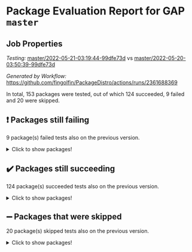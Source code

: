 # Package Evaluation Report for GAP `master`

## Job Properties

*Testing:* [master/2022-05-21-03:19:44-99dfe73d](https://github.com/fingolfin/PackageDistro/blob/data/reports/master/2022-05-21-03:19:44-99dfe73d) vs [master/2022-05-20-03:50:39-99dfe73d](https://github.com/fingolfin/PackageDistro/blob/data/reports/master/2022-05-20-03:50:39-99dfe73d)

*Generated by Workflow:* https://github.com/fingolfin/PackageDistro/actions/runs/2361688369

In total, 153 packages were tested, out of which 124 succeeded, 9 failed and 20 were skipped.

## :exclamation: Packages still failing

9 package(s) failed tests also on the previous version.
<details><summary>Click to show packages!</summary>

- fining 1.4.1 [(failure)](https://github.com/fingolfin/PackageDistro/runs/6534268583?check_suite_focus=true)
- francy 1.2.4 [(failure)](https://github.com/fingolfin/PackageDistro/runs/6534268727?check_suite_focus=true)
- hap 1.39 [(failure)](https://github.com/fingolfin/PackageDistro/runs/6534268973?check_suite_focus=true)
- normalizinterface 1.3.2 [(failure)](https://github.com/fingolfin/PackageDistro/runs/6534269838?check_suite_focus=true)
- packagemanager 1.2 [(failure)](https://github.com/fingolfin/PackageDistro/runs/6534270017?check_suite_focus=true)
- rcwa 4.6.4 [(failure)](https://github.com/fingolfin/PackageDistro/runs/6534270336?check_suite_focus=true)
- recog 1.3.2 [(failure)](https://github.com/fingolfin/PackageDistro/runs/6534270381?check_suite_focus=true)
- semigroups 4.0.0 [(failure)](https://github.com/fingolfin/PackageDistro/runs/6534270474?check_suite_focus=true)
- ugaly 4.0.2 [(failure)](https://github.com/fingolfin/PackageDistro/runs/6534270972?check_suite_focus=true)
</details>

## :heavy_check_mark: Packages still succeeding

124 package(s) succeeded tests also on the previous version.
<details><summary>Click to show packages!</summary>

- ace 5.4 [(success)](https://github.com/fingolfin/PackageDistro/runs/6534267422?check_suite_focus=true)
- aclib 1.3.2 [(success)](https://github.com/fingolfin/PackageDistro/runs/6534267464?check_suite_focus=true)
- agt 0.2 [(success)](https://github.com/fingolfin/PackageDistro/runs/6534267533?check_suite_focus=true)
- alnuth 3.2.1 [(success)](https://github.com/fingolfin/PackageDistro/runs/6534267569?check_suite_focus=true)
- anupq 3.2.6 [(success)](https://github.com/fingolfin/PackageDistro/runs/6534267605?check_suite_focus=true)
- atlasrep 2.1.2 [(success)](https://github.com/fingolfin/PackageDistro/runs/6534267634?check_suite_focus=true)
- autodoc 2022.03.10 [(success)](https://github.com/fingolfin/PackageDistro/runs/6534267671?check_suite_focus=true)
- automata 1.15 [(success)](https://github.com/fingolfin/PackageDistro/runs/6534267716?check_suite_focus=true)
- automgrp 1.3.2 [(success)](https://github.com/fingolfin/PackageDistro/runs/6534267744?check_suite_focus=true)
- autpgrp 1.10.2 [(success)](https://github.com/fingolfin/PackageDistro/runs/6534267779?check_suite_focus=true)
- cap 2022.05-05 [(success)](https://github.com/fingolfin/PackageDistro/runs/6534267803?check_suite_focus=true)
- caratinterface 2.3.3 [(success)](https://github.com/fingolfin/PackageDistro/runs/6534267853?check_suite_focus=true)
- cddinterface 2020.06.24 [(success)](https://github.com/fingolfin/PackageDistro/runs/6534267884?check_suite_focus=true)
- circle 1.6.5 [(success)](https://github.com/fingolfin/PackageDistro/runs/6534267929?check_suite_focus=true)
- classicpres 1.22 [(success)](https://github.com/fingolfin/PackageDistro/runs/6534267958?check_suite_focus=true)
- cohomolo 1.6.10 [(success)](https://github.com/fingolfin/PackageDistro/runs/6534267980?check_suite_focus=true)
- congruence 1.2.4 [(success)](https://github.com/fingolfin/PackageDistro/runs/6534268008?check_suite_focus=true)
- corelg 1.56 [(success)](https://github.com/fingolfin/PackageDistro/runs/6534268028?check_suite_focus=true)
- crime 1.6 [(success)](https://github.com/fingolfin/PackageDistro/runs/6534268057?check_suite_focus=true)
- crisp 1.4.5 [(success)](https://github.com/fingolfin/PackageDistro/runs/6534268091?check_suite_focus=true)
- crypting 0.10 [(success)](https://github.com/fingolfin/PackageDistro/runs/6534268110?check_suite_focus=true)
- cryst 4.1.24 [(success)](https://github.com/fingolfin/PackageDistro/runs/6534268132?check_suite_focus=true)
- crystcat 1.1.9 [(success)](https://github.com/fingolfin/PackageDistro/runs/6534268148?check_suite_focus=true)
- ctbllib 1.3.4 [(success)](https://github.com/fingolfin/PackageDistro/runs/6534268180?check_suite_focus=true)
- cubefree 1.19 [(success)](https://github.com/fingolfin/PackageDistro/runs/6534268197?check_suite_focus=true)
- curlinterface 2.2.2 [(success)](https://github.com/fingolfin/PackageDistro/runs/6534268219?check_suite_focus=true)
- cvec 2.7.5 [(success)](https://github.com/fingolfin/PackageDistro/runs/6534268235?check_suite_focus=true)
- datastructures 0.2.7 [(success)](https://github.com/fingolfin/PackageDistro/runs/6534268257?check_suite_focus=true)
- deepthought 1.0.5 [(success)](https://github.com/fingolfin/PackageDistro/runs/6534268283?check_suite_focus=true)
- design 1.7 [(success)](https://github.com/fingolfin/PackageDistro/runs/6534268299?check_suite_focus=true)
- difsets 2.3.1 [(success)](https://github.com/fingolfin/PackageDistro/runs/6534268332?check_suite_focus=true)
- digraphs 1.5.2 [(success)](https://github.com/fingolfin/PackageDistro/runs/6534268363?check_suite_focus=true)
- edim 1.3.5 [(success)](https://github.com/fingolfin/PackageDistro/runs/6534268394?check_suite_focus=true)
- example 4.3.1 [(success)](https://github.com/fingolfin/PackageDistro/runs/6534268426?check_suite_focus=true)
- factint 1.6.3 [(success)](https://github.com/fingolfin/PackageDistro/runs/6534268471?check_suite_focus=true)
- ferret 1.0.7 [(success)](https://github.com/fingolfin/PackageDistro/runs/6534268512?check_suite_focus=true)
- fga 1.4.0 [(success)](https://github.com/fingolfin/PackageDistro/runs/6534268550?check_suite_focus=true)
- float 1.0.3 [(success)](https://github.com/fingolfin/PackageDistro/runs/6534268619?check_suite_focus=true)
- format 1.4.3 [(success)](https://github.com/fingolfin/PackageDistro/runs/6534268646?check_suite_focus=true)
- forms 1.2.7 [(success)](https://github.com/fingolfin/PackageDistro/runs/6534268669?check_suite_focus=true)
- fplsa 1.2.5 [(success)](https://github.com/fingolfin/PackageDistro/runs/6534268694?check_suite_focus=true)
- fr 2.4.8 [(success)](https://github.com/fingolfin/PackageDistro/runs/6534268712?check_suite_focus=true)
- fwtree 1.3 [(success)](https://github.com/fingolfin/PackageDistro/runs/6534268751?check_suite_focus=true)
- gbnp 1.0.5 [(success)](https://github.com/fingolfin/PackageDistro/runs/6534268784?check_suite_focus=true)
- generalizedmorphismsforcap 2022.05-01 [(success)](https://github.com/fingolfin/PackageDistro/runs/6534268804?check_suite_focus=true)
- genss 1.6.6 [(success)](https://github.com/fingolfin/PackageDistro/runs/6534268829?check_suite_focus=true)
- gradedringforhomalg 2022.03-01 [(success)](https://github.com/fingolfin/PackageDistro/runs/6534268848?check_suite_focus=true)
- grape 4.8.5 [(success)](https://github.com/fingolfin/PackageDistro/runs/6534268865?check_suite_focus=true)
- groupoids 1.69 [(success)](https://github.com/fingolfin/PackageDistro/runs/6534268885?check_suite_focus=true)
- grpconst 2.6.2 [(success)](https://github.com/fingolfin/PackageDistro/runs/6534268895?check_suite_focus=true)
- guarana 0.96.3 [(success)](https://github.com/fingolfin/PackageDistro/runs/6534268916?check_suite_focus=true)
- guava 3.16 [(success)](https://github.com/fingolfin/PackageDistro/runs/6534268945?check_suite_focus=true)
- hapcryst 0.1.14 [(success)](https://github.com/fingolfin/PackageDistro/runs/6534268998?check_suite_focus=true)
- hecke 1.5.3 [(success)](https://github.com/fingolfin/PackageDistro/runs/6534269015?check_suite_focus=true)
- help 3.5 [(success)](https://github.com/fingolfin/PackageDistro/runs/6534269064?check_suite_focus=true)
- idrel 2.43 [(success)](https://github.com/fingolfin/PackageDistro/runs/6534269089?check_suite_focus=true)
- images 1.3.1 [(success)](https://github.com/fingolfin/PackageDistro/runs/6534269116?check_suite_focus=true)
- intpic 0.2.4 [(success)](https://github.com/fingolfin/PackageDistro/runs/6534269135?check_suite_focus=true)
- io 4.7.2 [(success)](https://github.com/fingolfin/PackageDistro/runs/6534269170?check_suite_focus=true)
- irredsol 1.4.3 [(success)](https://github.com/fingolfin/PackageDistro/runs/6534269206?check_suite_focus=true)
- json 2.1.0 [(success)](https://github.com/fingolfin/PackageDistro/runs/6534269231?check_suite_focus=true)
- jupyterkernel 1.4.1 [(success)](https://github.com/fingolfin/PackageDistro/runs/6534269270?check_suite_focus=true)
- jupyterviz 1.5.1 [(success)](https://github.com/fingolfin/PackageDistro/runs/6534269296?check_suite_focus=true)
- kan 1.34 [(success)](https://github.com/fingolfin/PackageDistro/runs/6534269321?check_suite_focus=true)
- kbmag 1.5.9 [(success)](https://github.com/fingolfin/PackageDistro/runs/6534269353?check_suite_focus=true)
- laguna 3.9.5 [(success)](https://github.com/fingolfin/PackageDistro/runs/6534269375?check_suite_focus=true)
- liealgdb 2.2.1 [(success)](https://github.com/fingolfin/PackageDistro/runs/6534269391?check_suite_focus=true)
- liepring 2.6 [(success)](https://github.com/fingolfin/PackageDistro/runs/6534269415?check_suite_focus=true)
- liering 2.4.2 [(success)](https://github.com/fingolfin/PackageDistro/runs/6534269441?check_suite_focus=true)
- linearalgebraforcap 2022.05-03 [(success)](https://github.com/fingolfin/PackageDistro/runs/6534269466?check_suite_focus=true)
- loops 3.4.1 [(success)](https://github.com/fingolfin/PackageDistro/runs/6534269481?check_suite_focus=true)
- lpres 1.0.3 [(success)](https://github.com/fingolfin/PackageDistro/runs/6534269498?check_suite_focus=true)
- majoranaalgebras 1.4 [(success)](https://github.com/fingolfin/PackageDistro/runs/6534269522?check_suite_focus=true)
- mapclass 1.4.5 [(success)](https://github.com/fingolfin/PackageDistro/runs/6534269535?check_suite_focus=true)
- matgrp 0.64 [(success)](https://github.com/fingolfin/PackageDistro/runs/6534269567?check_suite_focus=true)
- modisom 2.5.2 [(success)](https://github.com/fingolfin/PackageDistro/runs/6534269618?check_suite_focus=true)
- modulepresentationsforcap 2022.05-02 [(success)](https://github.com/fingolfin/PackageDistro/runs/6534269644?check_suite_focus=true)
- monoidalcategories 2022.05-02 [(success)](https://github.com/fingolfin/PackageDistro/runs/6534269663?check_suite_focus=true)
- nconvex 2020.11-04 [(success)](https://github.com/fingolfin/PackageDistro/runs/6534269707?check_suite_focus=true)
- nilmat 1.4.1 [(success)](https://github.com/fingolfin/PackageDistro/runs/6534269764?check_suite_focus=true)
- nock 1.5 [(success)](https://github.com/fingolfin/PackageDistro/runs/6534269804?check_suite_focus=true)
- nq 2.5.8 [(success)](https://github.com/fingolfin/PackageDistro/runs/6534269877?check_suite_focus=true)
- numericalsgps 1.3.0 [(success)](https://github.com/fingolfin/PackageDistro/runs/6534269923?check_suite_focus=true)
- openmath 11.5.1 [(success)](https://github.com/fingolfin/PackageDistro/runs/6534269952?check_suite_focus=true)
- orb 4.8.4 [(success)](https://github.com/fingolfin/PackageDistro/runs/6534269985?check_suite_focus=true)
- patternclass 2.4.2 [(success)](https://github.com/fingolfin/PackageDistro/runs/6534270056?check_suite_focus=true)
- permut 2.0.4 [(success)](https://github.com/fingolfin/PackageDistro/runs/6534270097?check_suite_focus=true)
- polenta 1.3.10 [(success)](https://github.com/fingolfin/PackageDistro/runs/6534270140?check_suite_focus=true)
- polymaking 0.8.6 [(success)](https://github.com/fingolfin/PackageDistro/runs/6534270173?check_suite_focus=true)
- primgrp 3.4.2 [(success)](https://github.com/fingolfin/PackageDistro/runs/6534270204?check_suite_focus=true)
- profiling 2.5.0 [(success)](https://github.com/fingolfin/PackageDistro/runs/6534270226?check_suite_focus=true)
- qpa 1.33 [(success)](https://github.com/fingolfin/PackageDistro/runs/6534270251?check_suite_focus=true)
- quagroup 1.8.3 [(success)](https://github.com/fingolfin/PackageDistro/runs/6534270285?check_suite_focus=true)
- radiroot 2.9 [(success)](https://github.com/fingolfin/PackageDistro/runs/6534270316?check_suite_focus=true)
- rds 1.8 [(success)](https://github.com/fingolfin/PackageDistro/runs/6534270359?check_suite_focus=true)
- repndecomp 1.2.1 [(success)](https://github.com/fingolfin/PackageDistro/runs/6534270394?check_suite_focus=true)
- repsn 3.1.0 [(success)](https://github.com/fingolfin/PackageDistro/runs/6534270414?check_suite_focus=true)
- resclasses 4.7.2 [(success)](https://github.com/fingolfin/PackageDistro/runs/6534270428?check_suite_focus=true)
- scscp 2.3.1 [(success)](https://github.com/fingolfin/PackageDistro/runs/6534270449?check_suite_focus=true)
- sglppow 2.2 [(success)](https://github.com/fingolfin/PackageDistro/runs/6534270503?check_suite_focus=true)
- sgpviz 0.999.5 [(success)](https://github.com/fingolfin/PackageDistro/runs/6534270518?check_suite_focus=true)
- simpcomp 2.1.14 [(success)](https://github.com/fingolfin/PackageDistro/runs/6534270551?check_suite_focus=true)
- singular 2020.12.18 [(success)](https://github.com/fingolfin/PackageDistro/runs/6534270574?check_suite_focus=true)
- sla 1.5.3 [(success)](https://github.com/fingolfin/PackageDistro/runs/6534270600?check_suite_focus=true)
- smallgrp 1.5 [(success)](https://github.com/fingolfin/PackageDistro/runs/6534270630?check_suite_focus=true)
- smallsemi 0.6.13 [(success)](https://github.com/fingolfin/PackageDistro/runs/6534270662?check_suite_focus=true)
- sonata 2.9.4 [(success)](https://github.com/fingolfin/PackageDistro/runs/6534270697?check_suite_focus=true)
- sophus 1.25 [(success)](https://github.com/fingolfin/PackageDistro/runs/6534270740?check_suite_focus=true)
- spinsym 1.5.2 [(success)](https://github.com/fingolfin/PackageDistro/runs/6534270778?check_suite_focus=true)
- symbcompcc 1.3.2 [(success)](https://github.com/fingolfin/PackageDistro/runs/6534270817?check_suite_focus=true)
- thelma 1.3 [(success)](https://github.com/fingolfin/PackageDistro/runs/6534270857?check_suite_focus=true)
- tomlib 1.2.9 [(success)](https://github.com/fingolfin/PackageDistro/runs/6534270891?check_suite_focus=true)
- toric 1.9.5 [(success)](https://github.com/fingolfin/PackageDistro/runs/6534270915?check_suite_focus=true)
- transgrp 3.6.2 [(success)](https://github.com/fingolfin/PackageDistro/runs/6534270939?check_suite_focus=true)
- unipot 1.5 [(success)](https://github.com/fingolfin/PackageDistro/runs/6534270997?check_suite_focus=true)
- unitlib 4.1.0 [(success)](https://github.com/fingolfin/PackageDistro/runs/6534271028?check_suite_focus=true)
- utils 0.72 [(success)](https://github.com/fingolfin/PackageDistro/runs/6534271053?check_suite_focus=true)
- uuid 0.7 [(success)](https://github.com/fingolfin/PackageDistro/runs/6534271075?check_suite_focus=true)
- walrus 0.9991 [(success)](https://github.com/fingolfin/PackageDistro/runs/6534271096?check_suite_focus=true)
- wedderga 4.10.2 [(success)](https://github.com/fingolfin/PackageDistro/runs/6534271138?check_suite_focus=true)
- xmod 2.88 [(success)](https://github.com/fingolfin/PackageDistro/runs/6534271157?check_suite_focus=true)
- xmodalg 1.22 [(success)](https://github.com/fingolfin/PackageDistro/runs/6534271171?check_suite_focus=true)
- yangbaxter 0.10.0 [(success)](https://github.com/fingolfin/PackageDistro/runs/6534271187?check_suite_focus=true)
- zeromqinterface 0.13 [(success)](https://github.com/fingolfin/PackageDistro/runs/6534271211?check_suite_focus=true)
</details>

## :heavy_minus_sign: Packages that were skipped

20 package(s) skipped tests also on the previous version.
<details><summary>Click to show packages!</summary>

- 4ti2interface 2022.03-01 [(skipped)](https://github.com/fingolfin/PackageDistro/runs/6534229365?check_suite_focus=true)
- browse 1.8.14 [(skipped)](https://github.com/fingolfin/PackageDistro/runs/6534229365?check_suite_focus=true)
- examplesforhomalg 2022.03-01 [(skipped)](https://github.com/fingolfin/PackageDistro/runs/6534229365?check_suite_focus=true)
- gapdoc 1.6.5 [(skipped)](https://github.com/fingolfin/PackageDistro/runs/6534229365?check_suite_focus=true)
- gauss 2022.03-01 [(skipped)](https://github.com/fingolfin/PackageDistro/runs/6534229365?check_suite_focus=true)
- gaussforhomalg 2022.03-01 [(skipped)](https://github.com/fingolfin/PackageDistro/runs/6534229365?check_suite_focus=true)
- gradedmodules 2022.03-01 [(skipped)](https://github.com/fingolfin/PackageDistro/runs/6534229365?check_suite_focus=true)
- homalg 2022.03-01 [(skipped)](https://github.com/fingolfin/PackageDistro/runs/6534229365?check_suite_focus=true)
- homalgtocas 2022.03-01 [(skipped)](https://github.com/fingolfin/PackageDistro/runs/6534229365?check_suite_focus=true)
- io_forhomalg 2022.03-01 [(skipped)](https://github.com/fingolfin/PackageDistro/runs/6534229365?check_suite_focus=true)
- itc 1.5.1 [(skipped)](https://github.com/fingolfin/PackageDistro/runs/6534229365?check_suite_focus=true)
- localizeringforhomalg 2022.03-01 [(skipped)](https://github.com/fingolfin/PackageDistro/runs/6534229365?check_suite_focus=true)
- matricesforhomalg 2022.04-01 [(skipped)](https://github.com/fingolfin/PackageDistro/runs/6534229365?check_suite_focus=true)
- modules 2022.03-01 [(skipped)](https://github.com/fingolfin/PackageDistro/runs/6534229365?check_suite_focus=true)
- polycyclic 2.16 [(skipped)](https://github.com/fingolfin/PackageDistro/runs/6534229365?check_suite_focus=true)
- ringsforhomalg 2022.04-01 [(skipped)](https://github.com/fingolfin/PackageDistro/runs/6534229365?check_suite_focus=true)
- sco 2022.03-01 [(skipped)](https://github.com/fingolfin/PackageDistro/runs/6534229365?check_suite_focus=true)
- toolsforhomalg 2022.04-03 [(skipped)](https://github.com/fingolfin/PackageDistro/runs/6534229365?check_suite_focus=true)
- toricvarieties 2022.03.23 [(skipped)](https://github.com/fingolfin/PackageDistro/runs/6534229365?check_suite_focus=true)
- xgap 4.31 [(skipped)](https://github.com/fingolfin/PackageDistro/runs/6534229365?check_suite_focus=true)
</details>

